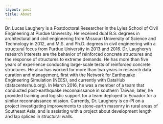 ```yaml
---
layout: post
title: About
---
```


Dr. Lucas Laughery is a Postdoctoral Researcher in the Lyles School of Civil Engineering at Purdue University. He received dual B.S. degrees in architectural and civil engineering from Missouri University of Science and Technology in 2012, and M.S. and Ph.D. degrees in civil engineering with a structural focus from Purdue University in 2013 and 2016. Dr. Laughery’s research interests are the behavior of reinforced concrete structures and the response of structures to extreme demands. He has more than five years of experience conducting large-scale tests of reinforced concrete structures. He also has worked for more than two years in research data curation and management, first with the Network for Earthquake Engineering Simulation (NEES), and currently with DataHub (datacenterhub.org). In March 2016, he was a member of a team that conducted post-earthquake reconnaissance in southern Taiwan; later, he provided training and logistic support for a team deployed to Ecuador for a similar reconnaissance mission. Currently, Dr. Laughery is co-PI on a project investigating improvements to stone-earth masonry in rural areas of Southeast Asia, and is assisting with a project about development length and lap splices in structural walls.
